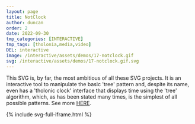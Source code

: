 ```yaml
---
layout: page
title: NotClock
author: duncan
order: 2
date: 2022-09-30
tmp_categories: [INTERACTIVE]
tmp_tags: [tholonia,media,video]
DEL: interactive
image: /interactive/assets/demos/17-notclock.gif
svg: /interactive/assets/demos/17-notclock.gif.svg
---
```



This SVG is, by far, the most ambitious of all these SVG projects.  It is an interactive tool to manipulate the basic 'tree' pattern and, despite its name, even has a 'tholonic clock' interface that displays time using the 'tree' algorithm, which, as has been stated many times, is the simplest of all possible patterns. See more <a href="http://0.0.0.0:4000/gallery/notclock.html">HERE</a>.

<!--more-->

{% include svg-full-iframe.html %}
